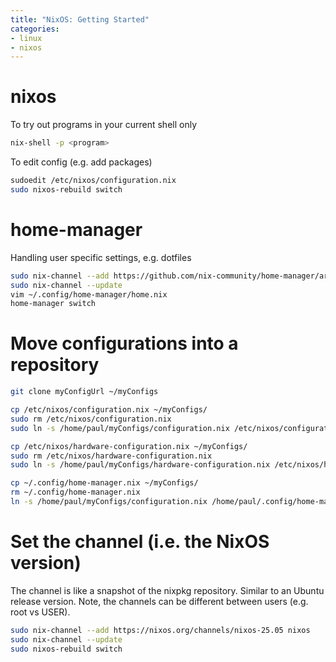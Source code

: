 ```yaml
---
title: "NixOS: Getting Started"
categories:
- linux
- nixos
---
```


# nixos 

To try out programs in your current shell only
```bash
nix-shell -p <program>
```

To edit config (e.g. add packages)
```bash
sudoedit /etc/nixos/configuration.nix
sudo nixos-rebuild switch
```

# home-manager

Handling user specific settings, e.g. dotfiles

```bash
sudo nix-channel --add https://github.com/nix-community/home-manager/archive/release-25.05.tar.gz home-manager
sudo nix-channel --update
vim ~/.config/home-manager/home.nix
home-manager switch
```

# Move configurations into a repository

```bash
git clone myConfigUrl ~/myConfigs

cp /etc/nixos/configuration.nix ~/myConfigs/
sudo rm /etc/nixos/configuration.nix
sudo ln -s /home/paul/myConfigs/configuration.nix /etc/nixos/configuration.nix

cp /etc/nixos/hardware-configuration.nix ~/myConfigs/
sudo rm /etc/nixos/hardware-configuration.nix
sudo ln -s /home/paul/myConfigs/hardware-configuration.nix /etc/nixos/hardware-configuration.nix

cp ~/.config/home-manager.nix ~/myConfigs/
rm ~/.config/home-manager.nix
ln -s /home/paul/myConfigs/configuration.nix /home/paul/.config/home-manager.nix
```

# Set the channel (i.e. the NixOS version)

The channel is like a snapshot of the nixpkg repository.
Similar to an Ubuntu release version.
Note, the channels can be different between users (e.g. root vs USER).

```bash
sudo nix-channel --add https://nixos.org/channels/nixos-25.05 nixos
sudo nix-channel --update
sudo nixos-rebuild switch
```